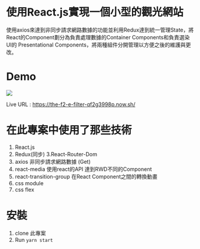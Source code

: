 # 使用React.js實現一個小型的觀光網站
使用axios來達到非同步請求網路數據的功能並利用Redux達到統一管理State，將React的Component劃分為負責處理數據的Container Components和負責選染UI的
Presentational Components，將兩種組件分開管理以方便之後的維護與更改。

# Demo
![](https://ithelp.ithome.com.tw/upload/images/20200630/20124767d63EcKelZi.png)

Live URL : https://the-f2-e-filter-qf2g3998p.now.sh/

# 在此專案中使用了那些技術
1. React.js
2. Redux(同步)
3.React-Router-Dom
4. axios 非同步請求網路數據 (Get)
5. react-media 使用react的API 達到RWD不同的Component
6. react-transition-group 在React Component之間的轉換動畫
7. css module
8. css flex

# 安裝
1. clone 此專案
2. Run `yarn start`
